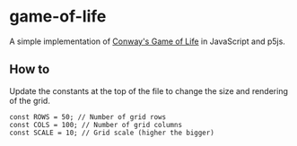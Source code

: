 # game-of-life

A simple implementation of [Conway's Game of Life](https://en.wikipedia.org/wiki/Conway%27s_Game_of_Life) in JavaScript and p5js.

## How to

Update the constants at the top of the file to change the size and rendering of the grid.

```
const ROWS = 50; // Number of grid rows
const COLS = 100; // Number of grid columns
const SCALE = 10; // Grid scale (higher the bigger)
```
